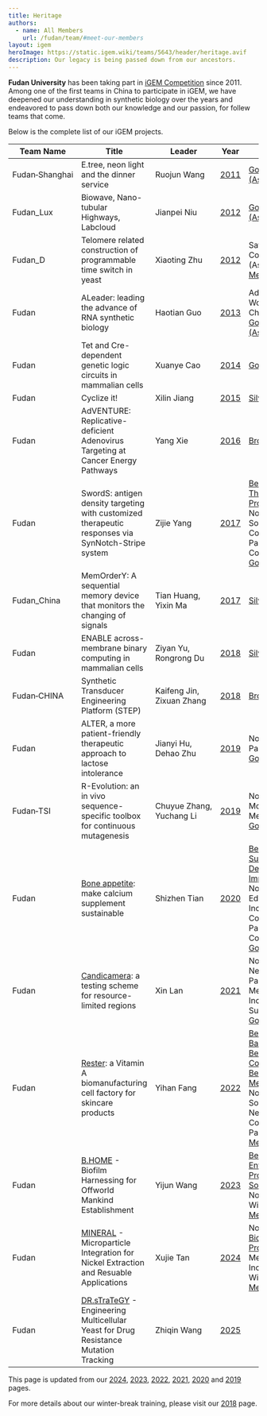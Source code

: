 ```yaml
---
title: Heritage
authors:
  - name: All Members
    url: /fudan/team/#meet-our-members
layout: igem
heroImage: https://static.igem.wiki/teams/5643/header/heritage.avif
description: Our legacy is being passed down from our ancestors.
---
```


<strong>Fudan University</strong> has been taking part in [iGEM Competition](https://old.igem.org/Timeline) since 2011. Among one of the first teams in China to participate in iGEM, we have deepened our understanding in synthetic biology over the years and endeavored to pass down both our knowledge and our passion, for follew teams that come.

Below is the complete list of our iGEM projects.

<table>
  <thead><tr><th>Team&#160;Name</th><th>Title</th><th>Leader</th><th>Year</th><th>Awards</th><th>Social</th></tr></thead>
  <tbody>
    <tr><td>Fudan&#8209;Shanghai</td><td>E.tree, neon light and the dinner service</td><td>Ruojun&#160;Wang</td><td><a href="https://teams.igem.org/604" rel="noreferrer" target="_blank">2011</a></td>
      <td><a href="https://2011.igem.org/Regions/Asia/Jamboree" target="_blank">Gold Medal (Asia)</a></td>
      <td></td></tr>
    <tr><td>Fudan_Lux</td><td>Biowave, Nano-tubular Highways, Labcloud</td><td>Jianpei&#160;Niu</td><td><a href="https://teams.igem.org/785" rel="noreferrer" target="_blank">2012</a></td>
      <td><a href="https://2012.igem.org/Regions/Asia/Jamboree" target="_blank">Gold Medal (Asia)</a></td>
      <td></td></tr>
    <tr><td>Fudan_D</td><td>Telomere related construction of programmable time switch in yeast</td><td>Xiaoting&#160;Zhu</td><td><a href="https://teams.igem.org/798" rel="noreferrer" target="_blank">2012</a></td>
      <td>Safety Commendation (Asia); <a href="https://2012.igem.org/Regions/Asia/Jamboree" target="_blank">Silver Medal (Asia)</a></td>
      <td><a href="https://twitter.com/FDU_iGEM" target="_blank">FDU_iGEM</a></td></tr>
    <tr><td>Fudan</td><td>ALeader: leading the advance of RNA synthetic biology</td><td>Haotian&#160;Guo</td><td><a href="https://teams.igem.org/1100" rel="noreferrer" target="_blank">2013</a></td>
      <td>Advance to World Championship; <a href="https://2013.igem.org/Asia" target="_blank">Gold Medal (Asia)</a></td>
      <td></td></tr>
    <tr><td>Fudan</td><td>Tet and Cre-dependent genetic logic circuits in mammalian cells</td><td>Xuanye&#160;Cao</td><td><a href="https://teams.igem.org/1440" rel="noreferrer" target="_blank">2014</a></td>
      <td><a href="https://old.igem.org/2014_Results" target="_blank">Gold Medal</a></td>
      <td></td></tr>
    <tr><td>Fudan</td><td>Cyclize it!</td><td>Xilin&#160;Jiang</td><td><a href="https://teams.igem.org/1777" rel="noreferrer" target="_blank">2015</a></td>
      <td><a href="https://old.igem.org/Results?year=2015&name=Championship&division=igem" target="_blank">Silver Medal</a></td>
      <td></td></tr>
    <tr><td>Fudan</td><td>AdVENTURE: Replicative-deficient Adenovirus Targeting at Cancer Energy Pathways</td><td>Yang&#160;Xie</td><td><a href="https://teams.igem.org/1925" rel="noreferrer" target="_blank">2016</a></td>
      <td><a href="https://2016.igem.org/Results" target="_blank">Bronze Medal</a></td>
      <td></td></tr>
    <tr><td>Fudan</td><td>SwordS: antigen density targeting with customized therapeutic responses via SynNotch-Stripe system</td><td>Zijie&#160;Yang</td><td><a href="https://teams.igem.org/2446" rel="noreferrer" target="_blank">2017</a></td>
      <td><a href="https://2017.igem.org/Competition/Results" target="_blank">Best Therapeutics Project</a>; Nominated for Software, New Composite Part, Part Collection; <a href="https://2017.igem.org/Competition/Results" target="_blank">Gold Medal</a></td>
      <td><a href="https://mp.weixin.qq.com/s/onttQywMRT1hheIa9-4O9A" target="_blank">Fudan_iGEM</a></td></tr>
    <tr><td>Fudan_China</td><td>MemOrderY: A sequential memory device that monitors the changing of signals</td><td>Tian&#160;Huang, Yixin&#160;Ma</td><td><a href="https://teams.igem.org/2460" rel="noreferrer" target="_blank">2017</a></td>
      <td><a href="https://2017.igem.org/Competition/Results" target="_blank">Silver Medal</a></td>
      <td></td></tr>
    <tr><td>Fudan</td><td>ENABLE across-membrane binary computing in mammalian cells</td><td>Ziyan&#160;Yu, Rongrong&#160;Du</td><td><a href="https://teams.igem.org/2549" rel="noreferrer" target="_blank">2018</a></td>
      <td><a href="https://2018.igem.org/Competition/Results" target="_blank">Silver Medal</a></td>
      <td><a href="https://mp.weixin.qq.com/mp/appmsgalbum?__biz=MzU2ODA2MTY1MQ==&action=getalbum&album_id=1532917925110710272#wechat_redirect" target="_blank">Fudan_iGEM</a></td></tr>
    <tr><td>Fudan&#8209;CHINA</td><td>Synthetic Transducer Engineering Platform (STEP)</td><td>Kaifeng&#160;Jin, Zixuan&#160;Zhang</td><td><a href="https://teams.igem.org/2886" rel="noreferrer" target="_blank">2018</a></td>
      <td><a href="https://2018.igem.org/Competition/Results" target="_blank">Bronze Medal</a></td>
      <td></td></tr>
    <tr><td>Fudan</td><td>ALTER, a more patient-friendly therapeutic approach to lactose intolerance</td><td>Jianyi&#160;Hu, Dehao&#160;Zhu</td><td><a href="https://teams.igem.org/3245" rel="noreferrer" target="_blank">2019</a></td>
      <td>Nominated for Part Collection; <a href="https://2019.igem.org/Competition/Results" target="_blank">Gold Medal</a></td>
      <!-- https://old.igem.org/Results?year=2019&division=igem -->
      <td><a href="https://twitter.com/IgemF" target="_blank">IgemF</a></td></tr>
    <tr><td>Fudan&#8209;TSI</td><td>R-Evolution: an in vivo sequence-specific toolbox for continuous mutagenesis</td><td>Chuyue&#160;Zhang, Yuchang&#160;Li</td><td><a href="https://teams.igem.org/3257" rel="noreferrer" target="_blank">2019</a></td>
      <td>Nominated for Model, Measurement; <a href="https://2019.igem.org/Competition/Results" target="_blank">Gold Medal</a></td>
      <td><a href="https://mp.weixin.qq.com/mp/appmsgalbum?__biz=MzU2ODA2MTY1MQ==&action=getalbum&album_id=1532913710640496641#wechat_redirect" target="_blank">Fudan_iGEM</a></td></tr>
    <tr><td>Fudan</td><td><a href="https://video.igem.org/w/g5dMeUWTQR7epNvkBJ41Xd" target="_blank">Bone appetite</a>: make calcium supplement sustainable</td><td>Shizhen&#160;Tian</td><td><a href="https://teams.igem.org/3606" rel="noreferrer" target="_blank">2020</a></td>
      <td><a href="https://2020.igem.org/Competition/Results" target="_blank">Best Sustainable Development Impact</a>; Nominated for Education, Inclusive, New Compositie Part, Part Collection; <a href="https://2020.igem.org/Competition/Results" target="_blank">Gold Medal</a></td>
      <!-- https://old.igem.org/Results?year=2020&division=igem -->
      <td><a href="https://mp.weixin.qq.com/mp/appmsgalbum?__biz=MzU2ODA2MTY1MQ==&action=getalbum&album_id=3138242312792342532#wechat_redirect" target="_blank">Fudan_iGEM</a></td></tr>
    <tr><td>Fudan</td><td><a href="https://video.igem.org/w/7nsVni1Fc2HXbewZ6U3quV" target="_blank">Candicamera</a>: a testing scheme for resource-limited regions</td><td>Xin&#160;Lan</td><td><a href="https://teams.igem.org/3790" rel="noreferrer" target="_blank">2021</a></td>
      <td>Nominated for New Basic Part, Measurement, Inclusivity, Sustainability; <a href="https://jamboree.igem.org/2021/results" target="_blank">Gold Medal</a></td>
      <!-- https://old.igem.org/Results?year=2021&division=igem -->
      <td><a href="https://mp.weixin.qq.com/mp/appmsgalbum?__biz=MzU2ODA2MTY1MQ==&action=getalbum&album_id=1875055113929588737#wechat_redirect" target="_blank">Fudan_iGEM</a></td></tr>
    <tr><td>Fudan</td><td><a href="https://video.igem.org/w/5iD5aPZDNkiiezQcNeH42o" target="_blank">Rester</a>: a Vitamin A biomanufacturing cell factory for skincare products</td><td>Yihan&#160;Fang</td><td><a href="https://teams.igem.org/4162" rel="noreferrer" target="_blank">2022</a></td>
      <td><a href="https://jamboree.igem.org/2022/results/special-prizes#best-new-basic-part" target="_blank">Best New Basic Part</a>, <a href="https://jamboree.igem.org/2022/results/special-prizes#best-part-collection" target="_blank">Best Part Collection</a>, <a href="https://jamboree.igem.org/2022/results/special-prizes#best-measurement" target="_blank">Best Measurement</a>; Nominated for Software Tool, New Compositie Part; <a href="https://jamboree.igem.org/2022/results#medals" target="_blank">Gold Medal</a></td>
      <td><a href="https://mp.weixin.qq.com/mp/appmsgalbum?__biz=MzU2ODA2MTY1MQ==&action=getalbum&album_id=3138238705355358214#wechat_redirect" target="_blank">Fudan_iGEM</a></td></tr>
    <tr><td>Fudan</td><td><a href="https://video.igem.org/w/r8AoMzrsD8vA6cKcgCZ156" target="_blank">B.HOME</a> - Biofilm Harnessing for Offworld Mankind Establishment</td><td>Yijun&#160;Wang</td><td><a href="https://teams.igem.org/4765" rel="noreferrer" target="_blank">2023</a></td>
      <td><a href="https://jamboree.igem.org/2023/results/village-awards#environment" target="_blank">Best Environment Project</a>, <a href="https://jamboree.igem.org/2023/results/special-prizes#best-software-tool" target="_blank">Best Software Tool</a>; Nominated for Wiki; <a href="https://jamboree.igem.org/2023/results#medals" target="_blank">Gold Medal</a></td>
      <td><a href="https://mp.weixin.qq.com/mp/appmsgalbum?__biz=MzU2ODA2MTY1MQ==&action=getalbum&album_id=3018641261198737410#wechat_redirect" target="_blank">Fudan_iGEM</a></td></tr>
    <tr><td>Fudan</td><td><a href="https://video.igem.org/w/d1795b71-2707-4eeb-92ce-5b88145ef1a3" target="_blank">MINERAL</a> - Microparticle Integration for Nickel Extraction and Resuable Applications</td><td>Xujie&#160;Tan</td><td><a href="https://teams.igem.org/5115" rel="noreferrer" target="_blank">2024</a></td>
      <td>Nominated for <a href="https://jamboree.igem.org/2024/results/village-awards#bioremediation" target="_blank">Bioremediation Project</a>, Measurement, Inculsivity, Wiki; <a href="https://jamboree.igem.org/2024/results/medals" target="_blank">Gold Medal</a></td>
      <td><a href="https://mp.weixin.qq.com/mp/appmsgalbum?__biz=MzU2ODA2MTY1MQ==&action=getalbum&album_id=3322758862575403011#wechat_redirect" target="_blank">Fudan_iGEM</a></td></tr>
    <tr><td>Fudan</td><td><a href="https://video.igem.org/w/nri1zca7eHRFtGVEZWxfqe" target="_blank">DR.sTraTeGY</a> - Engineering Multicellular Yeast for Drug Resistance Mutation Tracking</td><td>Zhiqin&#160;Wang</td><td><a href="https://teams.igem.org/5643" rel="noreferrer" target="_blank">2025</a></td>
      <td><a href="https://jamboree.igem.org/2025/results/village-awards#" target="_blank"></a><a href="https://jamboree.igem.org/2025/results/medals" target="_blank"></a></td>
      <td><a href="https://mp.weixin.qq.com/mp/appmsgalbum?__biz=MzU2ODA2MTY1MQ==&action=getalbum&album_id=3718300648232550407#wechat_redirect" target="_blank">Fudan_iGEM</a></td></tr>
  </tbody>
</table>

This page is updated from our [2024](https://2024.igem.wiki/fudan/heritage/), [2023](https://2023.igem.wiki/fudan/heritage/), [2022](https://2022.igem.wiki/fudan/heritage), [2021](https://2021.igem.org/Team:Fudan/Heritage), [2020](https://2020.igem.org/Team:Fudan/Heritage) and [2019](https://2019.igem.org/Team:Fudan-TSI/Heritage) pages.

For more details about our winter-break training, please visit our [2018](https://2018.igem.org/Team:Fudan/Heritage) page.
